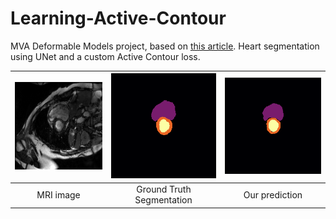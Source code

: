 # Learning-Active-Contour
MVA Deformable Models project, based on [this article](https://openaccess.thecvf.com/content_CVPR_2019/papers/Chen_Learning_Active_Contour_Models_for_Medical_Image_Segmentation_CVPR_2019_paper.pdf). Heart segmentation using UNet and a custom Active Contour loss.


| ![ref](figs/source_0.png) |  ![ref](figs/gt_0.png) | ![ref](figs/ac_0.png) |
|:--:| :--:| :--:| 
| MRI image | Ground Truth Segmentation | Our prediction |

